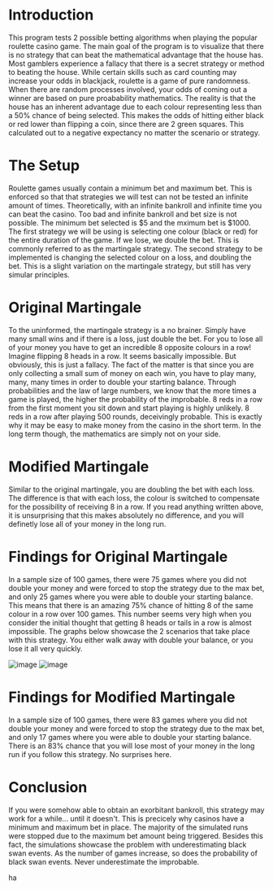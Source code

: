 # Introduction

This program tests 2 possible betting algorithms when playing the popular roulette casino game. The main goal of the program is to visualize that there is no strategy that can beat the mathematical advantage that the house has. Most gamblers experience a fallacy that there is a secret strategy or method to beating the house. While certain skills such as card counting may increase your odds in blackjack, roulette is a game of pure randomness. When there are random processes involved, your odds of coming out a winner are based on pure proabability mathematics. The reality is that the house has an inherent advantage due to each colour representing less than a 50% chance of being selected. This makes the odds of hitting either black or red lower than flipping a coin, since there are 2 green squares. This calculated out to a negative expectancy no matter the scenario or strategy.

# The Setup

Roulette games usually contain a minimum bet and maximum bet. This is enforced so that that strategies we will test can not be tested an infinite amount of times. Theoretically, with an infinite bankroll and infinite time you can beat the casino. Too bad and infinite bankroll and bet size is not possible. The minimum bet selected is $5 and the mximum bet is $1000. The first strategy we will be using is selecting one colour (black or red) for the entire duration of the game. If we lose, we double the bet. This is commonly referred to as the martingale strategy. The second strategy to be implemented is changing the selected colour on a loss, and doubling the bet. This is a slight variation on the martingale strategy, but still has very simular principles.

# Original Martingale

To the uninformed, the martingale strategy is a no brainer. Simply have many small wins and if there is a loss, just double the bet. For you to lose all of your money you have to get an incredible 8 opposite colours in a row! Imagine flipping 8 heads in a row. It seems basically impossible. But obviously, this is just a fallacy. The fact of the matter is that since you are only collecting a small sum of money on each win, you have to play many, many, many times in order to double your starting balance. Through probabilities and the law of large numbers, we know that the more times a game is played, the higher the probability of the improbable. 8 reds in a row from the first moment you sit down and start playing is highly unlikely. 8 reds in a row after playing 500 rounds, deceivingly probable. This is exactly why it may be easy to make money from the casino in the short term. In the long term though, the mathematics are simply not on your side. 

# Modified Martingale

Similar to the original martingale, you are doubling the bet with each loss. The difference is that with each loss, the colour is switched to compensate for the possibility of receiving 8 in a row. If you read anything written above, it is unsurprising that this makes absolutely no difference, and you will definetly lose all of your money in the long run.

# Findings for Original Martingale

In a sample size of 100 games, there were 75 games where you did not double your money and were forced to stop the strategy due to the max bet, and only 25 games where you were able to double your starting balance. This means that there is an amazing 75% chance of hitting 8 of the same colour in a row over 100 games. This number seems very high when you consider the initial thought that getting 8 heads or tails in a row is almost impossible. The graphs below showcase the 2 scenarios that take place with this strategy. You either walk away with double your balance, or you lose it all very quickly.

![image](https://user-images.githubusercontent.com/93741754/147505771-4e274d39-e0cd-4a10-a99b-ed02ede9b4ac.png) 
![image](https://user-images.githubusercontent.com/93741754/147505782-74a3e8d2-912d-4596-8894-ca76205e66ad.png)

# Findings for Modified Martingale

In a sample size of 100 games, there were 83 games where you did not double your money and were forced to stop the strategy due to the max bet, and only 17 games where you were able to double your starting balance. There is an 83% chance that you will lose most of your money in the long run if you follow this strategy. No surprises here.

# Conclusion

If you were somehow able to obtain an exorbitant bankroll, this strategy may work for a while... until it doesn't. This is precicely why casinos have a minimum and maximum bet in place. The majority of the simulated runs were stopped due to the maximum bet amount being triggered. Besides this fact, the simulations showcase the problem with underestimating black swan events. As the number of games increase, so does the probability of black swan events. Never underestimate the improbable.

ha




